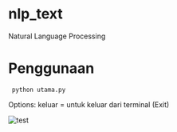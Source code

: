 # nlp_text
Natural Language Processing

# Penggunaan
```
 python utama.py 
```
Options:
keluar = untuk keluar dari terminal (Exit)


![test](https://im5.ezgif.com/tmp/ezgif-5-c8ec83d66e.gif)
